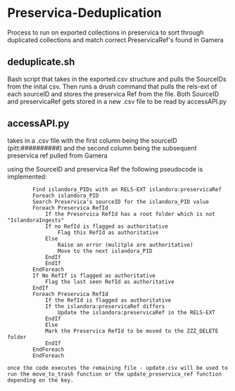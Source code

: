 # Preservica-Deduplication
Process to run on exported collections in preservica to sort through duplicated collections and match correct PreservicaRef's found in Gamera

## deduplicate.sh
Bash script that takes in the exported.csv structure and pulls the SourceIDs from the inital csv. Then runs a drush command that pulls the rels-ext of each sourceID and stores the preservica Ref from the file. Both SourceID and preservicaRef gets stored in a new .csv file to be read by accessAPI.py

## accessAPI.py
takes in a .csv file with the first column being the sourceID (pitt:##########) and the second column being the subsequent preservica ref pulled from Gamera

using the SourceID and preservica Ref the following pseudocode is implemented:

            Find islandora_PIDs with an RELS-EXT islandora:preservicaRef
            Foreach islandora_PID
            Search Preservica's sourceID for the islandora_PID value
            Foreach Preservica RefId
                If the Preservica RefId has a root folder which is not "IslandoraIngests"
                If no RefId is flagged as authoritative
                    Flag this RefId as authoritative
                Else
                    Raise an error (mulitple are authoritative)
                    Move to the next islandora_PID
                EndIf
                EndIf
            EndForeach
            If No RefIf is flagged as authoritative
                Flag the last seen RefId as authoritative
            EndIf
            Foreach Preservica RefId
                If the RefId is flagged as authoritative
                If the islandora:preservicaRef differs
                    Update the islandora:preservicaRef in the RELS-EXT
                EndIf
                Else
                Mark the Preservica RefId to be moved to the ZZZ_DELETE folder
                EndIf
            EndForeach
            EndForeach

    once the code executes the remaining file - update.csv will be used to run the move_to_trash function or the update_preservica_ref function depending on the key.

      

